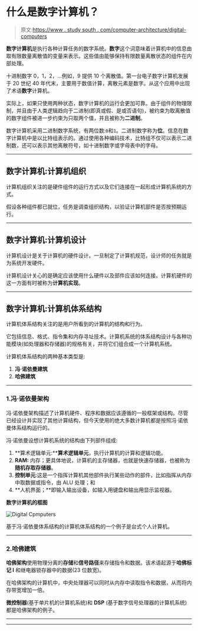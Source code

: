 # 什么是数字计算机？

> 原文:[https://www . study south . com/computer-architecture/digital-computers](https://www.studytonight.com/computer-architecture/digital-computers)

**数字计算机**是执行各种计算任务的数字系统。**数字**这个词意味着计算机中的信息由取有限数量离散值的变量来表示。这些值由能够保持有限数量离散状态的组件在内部处理。

十进制数字 0，1，2，...例如，9 提供 10 个离散值。第一台电子数字计算机发展于 20 世纪 40 年代末，主要用于数值计算，离散元素是数字。从这个应用中出现了术语**数字**计算机。

实际上，如果只使用两种状态，数字计算机的运行会更加可靠。由于组件的物理限制，并且由于人类逻辑趋向于二进制(即真或假、是或否语句)，被约束为取离散值的数字组件被进一步约束为只取两个值，并且被称为**二进制**。

数字计算机采用二进制数字系统，有两位数:`0`和`1`。二进制数字称为**位**。信息在数字计算机中是以比特组表示的。通过使用各种编码技术，比特组不仅可以表示二进制数，还可以表示其他离散符号，如十进制数字或字母表中的字母。

* * *

## 数字计算机:计算机组织

计算机组织关注的是硬件组件的运行方式以及它们连接在一起形成计算机系统的方式。

假设各种组件都已就位，任务是调查组织结构，以验证计算机部件是否按预期运行。

* * *

## 数字计算机:计算机设计

计算机设计是关于计算机的硬件设计。一旦制定了计算机规范，设计师的任务就是为系统开发硬件。

计算机设计关心的是确定应该使用什么硬件以及部件应该如何连接。计算机硬件的这一方面有时被称为**计算机实现**。

* * *

## 数字计算机:计算机体系结构

计算机体系结构关注的是用户所看到的计算机的结构和行为。

它包括信息、格式、指令集和内存寻址技术。计算机系统的体系结构设计与各种功能模块(如处理器和存储器)的规格有关，并将它们组合成一个计算机系统。

计算机体系结构的两种基本类型是:

1.  **冯·诺依曼建筑**
2.  **哈佛建筑**

* * *

### 1.冯·诺依曼架构

冯·诺依曼架构描述了计算机硬件、程序和数据应该遵循的一般框架或结构。尽管已经设计并实现了其他计算结构，但今天使用的绝大多数计算机都是按照冯·诺依曼体系结构运行的。

冯·诺依曼设想计算机系统的结构由下列部件组成:

1.  **算术逻辑单元:****算术逻辑单元**，执行计算机的计算和逻辑功能。
2.  **RAM:** 内存；更具体地说，计算机的主存储器，也就是快速存储器，也被称为**随机存取存储器**。
3.  **控制单元**:这是一个指挥计算机其他部件执行某些动作的部件，比如指挥从内存中取数据或指令，由 ALU 处理；和
4.  **人机界面；**即输入输出设备，如输入用键盘和输出用显示监视器。

**数字计算机的框图**

![Digital Cpmputers](../Images/8107d567547f6f80a11526c376ba3f9b.png)

基于冯·诺依曼体系结构的计算机体系结构的一个例子是台式个人计算机。

* * *

### 2.哈佛建筑

**哈佛架构**使用物理分离的**存储**和**信号路径**来存储指令和数据。该术语起源于**哈佛标记 I** 和继电器锁存器中的数据(23 位数宽)。

在哈佛架构的计算机中，中央处理器可以同时从内存中读取指令和数据，从而将内存带宽增加一倍。

**微控制器**(基于单片机的计算机系统)和 **DSP** (基于数字信号处理器的计算机系统)都是哈佛架构的例子。

* * *

* * *